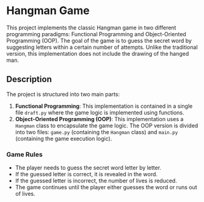 # Hangman Game

This project implements the classic Hangman game in two different programming paradigms: Functional Programming and Object-Oriented Programming (OOP). The goal of the game is to guess the secret word by suggesting letters within a certain number of attempts. Unlike the traditional version, this implementation does not include the drawing of the hanged man.

## Description

The project is structured into two main parts:

1. **Functional Programming**: This implementation is contained in a single file `draft.py` where the game logic is implemented using functions.
2. **Object-Oriented Programming (OOP)**: This implementation uses a `Hangman` class to encapsulate the game logic. The OOP version is divided into two files: `game.py` (containing the `Hangman` class) and `main.py` (containing the game execution logic).

### Game Rules

- The player needs to guess the secret word letter by letter.
- If the guessed letter is correct, it is revealed in the word.
- If the guessed letter is incorrect, the number of lives is reduced.
- The game continues until the player either guesses the word or runs out of lives.
